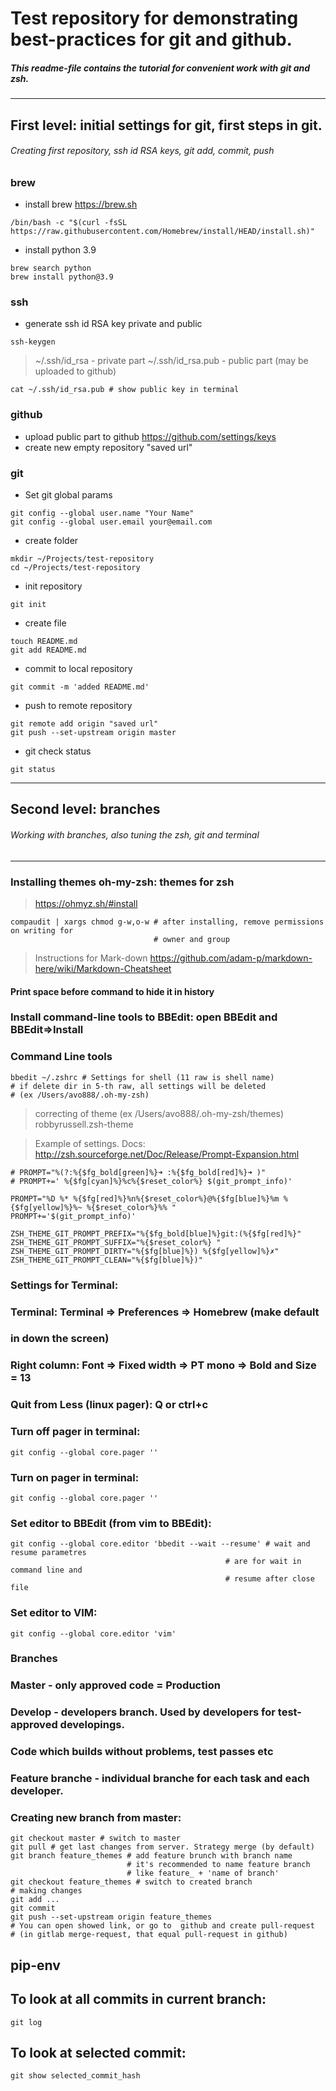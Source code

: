 # Test repository for demonstrating best-practices for git and github.
##### _This readme-file contains the tutorial for convenient work with git and zsh._ 
---

## First level: initial settings for git, first steps in git.
###### Creating first repository, ssh id RSA keys, git add, commit, push

### brew

* install brew https://brew.sh

```
/bin/bash -c "$(curl -fsSL https://raw.githubusercontent.com/Homebrew/install/HEAD/install.sh)"
```

* install python 3.9

```
brew search python
brew install python@3.9
```

### ssh

* generate ssh id RSA key private and public

```
ssh-keygen
```

> ~/.ssh/id_rsa - private part
> ~/.ssh/id_rsa.pub - public part (may be uploaded to github)

```
cat ~/.ssh/id_rsa.pub # show public key in terminal
```

### github

* upload public part to github https://github.com/settings/keys
* create new empty repository "saved url"

### git

* Set git global params 
```
git config --global user.name "Your Name"
git config --global user.email your@email.com
```

* create folder
```
mkdir ~/Projects/test-repository
cd ~/Projects/test-repository
```

* init repository
```
git init
```

* create file
```
touch README.md
git add README.md
```

* commit to local repository
```
git commit -m 'added README.md'
```

* push to remote repository
```
git remote add origin "saved url"
git push --set-upstream origin master
```

* git check status

```
git status
```
---
## Second level: branches
###### Working with branches, also tuning the zsh, git and terminal
---

### Installing themes oh-my-zsh: themes for zsh
> https://ohmyz.sh/#install

```
compaudit | xargs chmod g-w,o-w # after installing, remove permissions on writing for
                                # owner and group
``` 
                                
> Instructions for Mark-down 
> https://github.com/adam-p/markdown-here/wiki/Markdown-Cheatsheet

#### Print space before command to hide it in history

### Install command-line tools to BBEdit: open BBEdit and BBEdit=>Install
### Command Line tools

```
bbedit ~/.zshrc # Settings for shell (11 raw is shell name)
# if delete dir in 5-th raw, all settings will be deleted 
# (ex /Users/avo888/.oh-my-zsh)
```

> correcting of theme (ex /Users/avo888/.oh-my-zsh/themes) robbyrussell.zsh-theme

> Example of settings. 
> Docs: http://zsh.sourceforge.net/Doc/Release/Prompt-Expansion.html

```
# PROMPT="%(?:%{$fg_bold[green]%}➜ :%{$fg_bold[red]%}➜ )"
# PROMPT+=' %{$fg[cyan]%}%c%{$reset_color%} $(git_prompt_info)'

PROMPT="%D %* %{$fg[red]%}%n%{$reset_color%}@%{$fg[blue]%}%m %{$fg[yellow]%}%~ %{$reset_color%}%% "
PROMPT+='$(git_prompt_info)'

ZSH_THEME_GIT_PROMPT_PREFIX="%{$fg_bold[blue]%}git:(%{$fg[red]%}"
ZSH_THEME_GIT_PROMPT_SUFFIX="%{$reset_color%} "
ZSH_THEME_GIT_PROMPT_DIRTY="%{$fg[blue]%}) %{$fg[yellow]%}✗"
ZSH_THEME_GIT_PROMPT_CLEAN="%{$fg[blue]%})"
```
### Settings for Terminal:
### Terminal: Terminal => Preferences => Homebrew (make default
### in down the screen) 
### Right column: Font => Fixed width => PT mono => Bold and Size = 13

### Quit from Less (linux pager): Q or ctrl+c
### Turn off pager in terminal:
```
git config --global core.pager ''
```
### Turn on pager in terminal:
```
git config --global core.pager '' 
```
### Set editor to BBEdit (from vim to BBEdit):
```
git config --global core.editor 'bbedit --wait --resume' # wait and resume parametres
                                                # are for wait in command line and
                                                # resume after close file
```
### Set editor to VIM:
```
git config --global core.editor 'vim'
```

### Branches
### Master - only approved code = Production
### Develop - developers branch. Used by developers for test-approved developings.
###           Code which builds without problems, test passes etc

### Feature branche - individual branche for each task and each developer.

### Creating new branch from master:
```
git checkout master # switch to master
git pull # get last changes from server. Strategy merge (by default)
git branch feature_themes # add feature brunch with branch name
                          # it's recommended to name feature branch
                          # like feature_ + 'name of branch'
git checkout feature_themes # switch to created branch
# making changes
git add ...
git commit 
git push --set-upstream origin feature_themes
# You can open showed link, or go to  github and create pull-request
# (in gitlab merge-request, that equal pull-request in github)
```

## pip-env
## To look at all commits in current branch:
```
git log
```
## To look at selected commit:
```
git show selected_commit_hash
```
